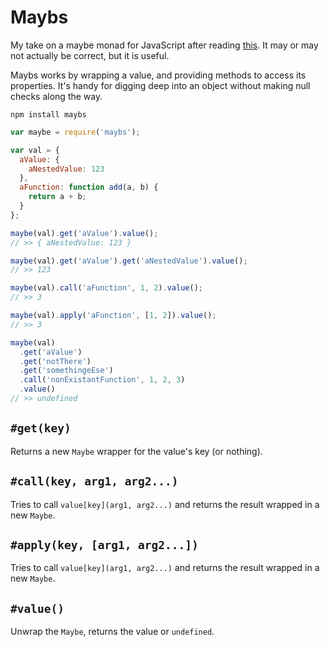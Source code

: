 # Maybs

My take on a maybe monad for JavaScript after reading [this](http://codon.com/refactoring-ruby-with-monads). It may or may not actually be correct, but it is useful.

Maybs works by wrapping a value, and providing methods to access its properties. It's handy for digging deep into an object without making null checks along the way.

```shell
npm install maybs
```

```js
var maybe = require('maybs');

var val = {
  aValue: {
    aNestedValue: 123
  },
  aFunction: function add(a, b) {
    return a + b;
  }
};

maybe(val).get('aValue').value();
// >> { aNestedValue: 123 }

maybe(val).get('aValue').get('aNestedValue').value();
// >> 123

maybe(val).call('aFunction', 1, 2).value();
// >> 3

maybe(val).apply('aFunction', [1, 2]).value();
// >> 3

maybe(val)
  .get('aValue')
  .get('notThere')
  .get('somethingeEse')
  .call('nonExistantFunction', 1, 2, 3)
  .value()
// >> undefined
```

## `#get(key)`

Returns a new `Maybe` wrapper for the value's key (or nothing).

## `#call(key, arg1, arg2...)`

Tries to call `value[key](arg1, arg2...)` and returns the result wrapped in a new `Maybe`.

## `#apply(key, [arg1, arg2...])`

Tries to call `value[key](arg1, arg2...)` and returns the result wrapped in a new `Maybe`.

## `#value()`

Unwrap the `Maybe`, returns the value or `undefined`.
